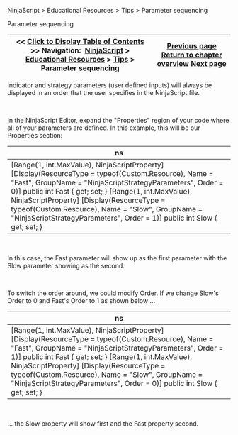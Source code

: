 ﻿


NinjaScript \> Educational Resources \> Tips \> Parameter sequencing






















Parameter sequencing







| \<\< [Click to Display Table of Contents](parameter_sequencing.md) \>\> **Navigation:**     [NinjaScript](ninjascript-1.md) \> [Educational Resources](educational_resources-1.md) \> [Tips](tips-1.md) \> Parameter sequencing | [Previous page](order_types-1.md) [Return to chapter overview](tips-1.md) [Next page](referencing_the_correct_bar-1.md) |
| --- | --- |











Indicator and strategy parameters (user defined inputs) will always be displayed in an order that the user specifies in the NinjaScript file.


 


In the NinjaScript Editor, expand the "Properties" region of your code where all of your parameters are defined. In this example, this will be our Properties section:




| ns |
| --- |
| \[Range(1, int.MaxValue), NinjaScriptProperty] \[Display(ResourceType \= typeof(Custom.Resource), Name \= "Fast", GroupName \= "NinjaScriptStrategyParameters", Order \= 0)] public int Fast { get; set; } \[Range(1, int.MaxValue), NinjaScriptProperty] \[Display(ResourceType \= typeof(Custom.Resource), Name \= "Slow", GroupName \= "NinjaScriptStrategyParameters", Order \= 1)] public int Slow { get; set; } |



 


In this case, the Fast parameter will show up as the first parameter with the Slow parameter showing as the second.


 


To switch the order around, we could modify Order. If we change Slow's Order to 0 and Fast's Order to 1 as shown below ...




| ns |
| --- |
| \[Range(1, int.MaxValue), NinjaScriptProperty] \[Display(ResourceType \= typeof(Custom.Resource), Name \= "Fast", GroupName \= "NinjaScriptStrategyParameters", Order \= 1)] public int Fast { get; set; } \[Range(1, int.MaxValue), NinjaScriptProperty] \[Display(ResourceType \= typeof(Custom.Resource), Name \= "Slow", GroupName \= "NinjaScriptStrategyParameters", Order \= 0)] public int Slow { get; set; } |



 


... the Slow property will show first and the Fast property second.








